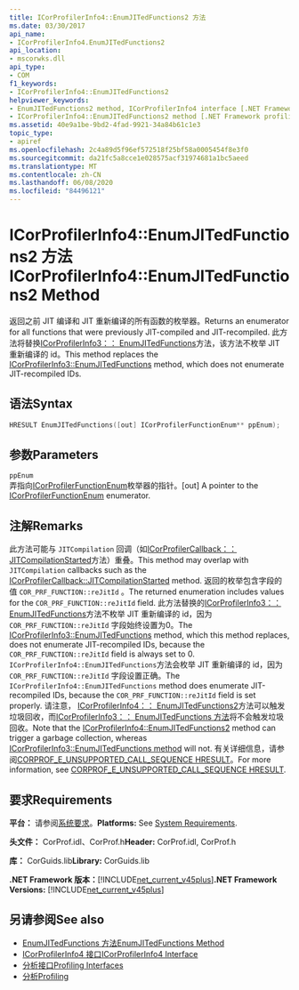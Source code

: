 ```yaml
---
title: ICorProfilerInfo4::EnumJITedFunctions2 方法
ms.date: 03/30/2017
api_name:
- ICorProfilerInfo4.EnumJITedFunctions2
api_location:
- mscorwks.dll
api_type:
- COM
f1_keywords:
- ICorProfilerInfo4::EnumJITedFunctions2
helpviewer_keywords:
- EnumJITedFunctions2 method, ICorProfilerInfo4 interface [.NET Framework profiling]
- ICorProfilerInfo4::EnumJITedFunctions2 method [.NET Framework profiling]
ms.assetid: 40e9a1be-9bd2-4fad-9921-34a84b61c1e3
topic_type:
- apiref
ms.openlocfilehash: 2c4a89d5f96ef572518f25bf58a0005454f8e3f0
ms.sourcegitcommit: da21fc5a8cce1e028575acf31974681a1bc5aeed
ms.translationtype: MT
ms.contentlocale: zh-CN
ms.lasthandoff: 06/08/2020
ms.locfileid: "84496121"
---
```

# <a name="icorprofilerinfo4enumjitedfunctions2-method"></a><span data-ttu-id="fc251-102">ICorProfilerInfo4::EnumJITedFunctions2 方法</span><span class="sxs-lookup"><span data-stu-id="fc251-102">ICorProfilerInfo4::EnumJITedFunctions2 Method</span></span>
<span data-ttu-id="fc251-103">返回之前 JIT 编译和 JIT 重新编译的所有函数的枚举器。</span><span class="sxs-lookup"><span data-stu-id="fc251-103">Returns an enumerator for all functions that were previously JIT-compiled and JIT-recompiled.</span></span> <span data-ttu-id="fc251-104">此方法将替换[ICorProfilerInfo3：： EnumJITedFunctions](icorprofilerinfo3-enumjitedfunctions-method.md)方法，该方法不枚举 JIT 重新编译的 id。</span><span class="sxs-lookup"><span data-stu-id="fc251-104">This method replaces the [ICorProfilerInfo3::EnumJITedFunctions](icorprofilerinfo3-enumjitedfunctions-method.md) method, which does not enumerate JIT-recompiled IDs.</span></span>  
  
## <a name="syntax"></a><span data-ttu-id="fc251-105">语法</span><span class="sxs-lookup"><span data-stu-id="fc251-105">Syntax</span></span>  
  
```cpp  
HRESULT EnumJITedFunctions([out] ICorProfilerFunctionEnum** ppEnum);  
```  
  
## <a name="parameters"></a><span data-ttu-id="fc251-106">参数</span><span class="sxs-lookup"><span data-stu-id="fc251-106">Parameters</span></span>  
 `ppEnum`  
 <span data-ttu-id="fc251-107">弄指向[ICorProfilerFunctionEnum](icorprofilerfunctionenum-interface.md)枚举器的指针。</span><span class="sxs-lookup"><span data-stu-id="fc251-107">[out] A pointer to the [ICorProfilerFunctionEnum](icorprofilerfunctionenum-interface.md) enumerator.</span></span>  
  
## <a name="remarks"></a><span data-ttu-id="fc251-108">注解</span><span class="sxs-lookup"><span data-stu-id="fc251-108">Remarks</span></span>  
 <span data-ttu-id="fc251-109">此方法可能与 `JITCompilation` 回调（如[ICorProfilerCallback：： JITCompilationStarted](icorprofilercallback-jitcompilationstarted-method.md)方法）重叠。</span><span class="sxs-lookup"><span data-stu-id="fc251-109">This method may overlap with `JITCompilation` callbacks such as the [ICorProfilerCallback::JITCompilationStarted](icorprofilercallback-jitcompilationstarted-method.md) method.</span></span> <span data-ttu-id="fc251-110">返回的枚举包含字段的值 `COR_PRF_FUNCTION::reJitId` 。</span><span class="sxs-lookup"><span data-stu-id="fc251-110">The returned enumeration includes values for the `COR_PRF_FUNCTION::reJitId` field.</span></span> <span data-ttu-id="fc251-111">此方法替换的[ICorProfilerInfo3：： EnumJITedFunctions](icorprofilerinfo3-enumjitedfunctions-method.md)方法不枚举 JIT 重新编译的 id，因为 `COR_PRF_FUNCTION::reJitId` 字段始终设置为0。</span><span class="sxs-lookup"><span data-stu-id="fc251-111">The [ICorProfilerInfo3::EnumJITedFunctions](icorprofilerinfo3-enumjitedfunctions-method.md) method, which this method replaces, does not enumerate JIT-recompiled IDs, because the `COR_PRF_FUNCTION::reJitId` field is always set to 0.</span></span> <span data-ttu-id="fc251-112">`ICorProfilerInfo4::EnumJITedFunctions`方法会枚举 JIT 重新编译的 id，因为 `COR_PRF_FUNCTION::reJitId` 字段设置正确。</span><span class="sxs-lookup"><span data-stu-id="fc251-112">The `ICorProfilerInfo4::EnumJITedFunctions` method does enumerate JIT-recompiled IDs, because the `COR_PRF_FUNCTION::reJitId` field is set properly.</span></span> <span data-ttu-id="fc251-113">请注意， [ICorProfilerInfo4：： EnumJITedFunctions2](icorprofilerinfo4-enumjitedfunctions2-method.md)方法可以触发垃圾回收，而[ICorProfilerInfo3：： EnumJITedFunctions 方法](icorprofilerinfo3-enumjitedfunctions-method.md)将不会触发垃圾回收。</span><span class="sxs-lookup"><span data-stu-id="fc251-113">Note that the [ICorProfilerInfo4::EnumJITedFunctions2](icorprofilerinfo4-enumjitedfunctions2-method.md) method can trigger a garbage collection, whereas [ICorProfilerInfo3::EnumJITedFunctions method](icorprofilerinfo3-enumjitedfunctions-method.md) will not.</span></span>  <span data-ttu-id="fc251-114">有关详细信息，请参阅[CORPROF_E_UNSUPPORTED_CALL_SEQUENCE HRESULT](corprof-e-unsupported-call-sequence-hresult.md)。</span><span class="sxs-lookup"><span data-stu-id="fc251-114">For more information, see [CORPROF_E_UNSUPPORTED_CALL_SEQUENCE HRESULT](corprof-e-unsupported-call-sequence-hresult.md).</span></span>  
  
## <a name="requirements"></a><span data-ttu-id="fc251-115">要求</span><span class="sxs-lookup"><span data-stu-id="fc251-115">Requirements</span></span>  
 <span data-ttu-id="fc251-116">**平台：** 请参阅[系统要求](../../get-started/system-requirements.md)。</span><span class="sxs-lookup"><span data-stu-id="fc251-116">**Platforms:** See [System Requirements](../../get-started/system-requirements.md).</span></span>  
  
 <span data-ttu-id="fc251-117">**头文件：** CorProf.idl、CorProf.h</span><span class="sxs-lookup"><span data-stu-id="fc251-117">**Header:** CorProf.idl, CorProf.h</span></span>  
  
 <span data-ttu-id="fc251-118">**库：** CorGuids.lib</span><span class="sxs-lookup"><span data-stu-id="fc251-118">**Library:** CorGuids.lib</span></span>  
  
 <span data-ttu-id="fc251-119">**.NET Framework 版本：**[!INCLUDE[net_current_v45plus](../../../../includes/net-current-v45plus-md.md)]</span><span class="sxs-lookup"><span data-stu-id="fc251-119">**.NET Framework Versions:** [!INCLUDE[net_current_v45plus](../../../../includes/net-current-v45plus-md.md)]</span></span>  
  
## <a name="see-also"></a><span data-ttu-id="fc251-120">另请参阅</span><span class="sxs-lookup"><span data-stu-id="fc251-120">See also</span></span>

- [<span data-ttu-id="fc251-121">EnumJITedFunctions 方法</span><span class="sxs-lookup"><span data-stu-id="fc251-121">EnumJITedFunctions Method</span></span>](icorprofilerinfo3-enumjitedfunctions-method.md)
- [<span data-ttu-id="fc251-122">ICorProfilerInfo4 接口</span><span class="sxs-lookup"><span data-stu-id="fc251-122">ICorProfilerInfo4 Interface</span></span>](icorprofilerinfo4-interface.md)
- [<span data-ttu-id="fc251-123">分析接口</span><span class="sxs-lookup"><span data-stu-id="fc251-123">Profiling Interfaces</span></span>](profiling-interfaces.md)
- [<span data-ttu-id="fc251-124">分析</span><span class="sxs-lookup"><span data-stu-id="fc251-124">Profiling</span></span>](index.md)
